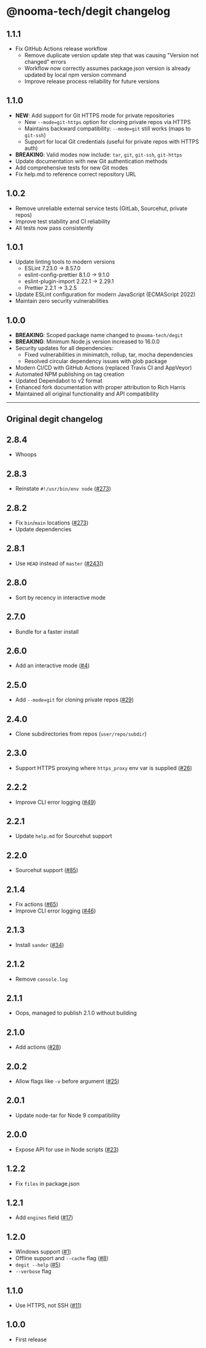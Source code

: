 # @nooma-tech/degit changelog

## 1.1.1

* Fix GitHub Actions release workflow
  * Remove duplicate version update step that was causing "Version not changed" errors
  * Workflow now correctly assumes package.json version is already updated by local npm version command
  * Improve release process reliability for future versions

## 1.1.0

* **NEW**: Add support for Git HTTPS mode for private repositories
  * New `--mode=git-https` option for cloning private repos via HTTPS
  * Maintains backward compatibility: `--mode=git` still works (maps to `git-ssh`)
  * Support for local Git credentials (useful for private repos with HTTPS auth)
* **BREAKING**: Valid modes now include: `tar`, `git`, `git-ssh`, `git-https`
* Update documentation with new Git authentication methods
* Add comprehensive tests for new Git modes
* Fix help.md to reference correct repository URL

## 1.0.2

* Remove unreliable external service tests (GitLab, Sourcehut, private repos)
* Improve test stability and CI reliability
* All tests now pass consistently

## 1.0.1

* Update linting tools to modern versions
  * ESLint 7.23.0 → 8.57.0
  * eslint-config-prettier 8.1.0 → 9.1.0
  * eslint-plugin-import 2.22.1 → 2.29.1
  * Prettier 2.2.1 → 3.2.5
* Update ESLint configuration for modern JavaScript (ECMAScript 2022)
* Maintain zero security vulnerabilities

## 1.0.0

* **BREAKING**: Scoped package name changed to `@nooma-tech/degit`
* **BREAKING**: Minimum Node.js version increased to 16.0.0
* Security updates for all dependencies:
  * Fixed vulnerabilities in minimatch, rollup, tar, mocha dependencies
  * Resolved circular dependency issues with glob package
* Modern CI/CD with GitHub Actions (replaced Travis CI and AppVeyor)
* Automated NPM publishing on tag creation
* Updated Dependabot to v2 format
* Enhanced fork documentation with proper attribution to Rich Harris
* Maintained all original functionality and API compatibility

---

## Original degit changelog

## 2.8.4

* Whoops

## 2.8.3

* Reinstate `#!/usr/bin/env node` ([#273](https://github.com/Rich-Harris/degit/issues/273))

## 2.8.2

* Fix `bin`/`main` locations ([#273](https://github.com/Rich-Harris/degit/issues/273))
* Update dependencies

## 2.8.1

* Use `HEAD` instead of `master` ([#243](https://github.com/Rich-Harris/degit/pull/243)])

## 2.8.0

* Sort by recency in interactive mode

## 2.7.0

* Bundle for a faster install

## 2.6.0

* Add an interactive mode ([#4](https://github.com/Rich-Harris/degit/issues/4))

## 2.5.0

* Add `--mode=git` for cloning private repos ([#29](https://github.com/Rich-Harris/degit/pull/29))

## 2.4.0

* Clone subdirectories from repos (`user/repo/subdir`)

## 2.3.0

* Support HTTPS proxying where `https_proxy` env var is supplied ([#26](https://github.com/Rich-Harris/degit/issues/26))

## 2.2.2

- Improve CLI error logging ([#49](https://github.com/Rich-Harris/degit/pull/49))

## 2.2.1

- Update `help.md` for Sourcehut support

## 2.2.0

- Sourcehut support ([#85](https://github.com/Rich-Harris/degit/pull/85))

## 2.1.4

- Fix actions ([#65](https://github.com/Rich-Harris/degit/pull/65))
- Improve CLI error logging ([#46](https://github.com/Rich-Harris/degit/pull/46))

## 2.1.3

- Install `sander` ([#34](https://github.com/Rich-Harris/degit/issues/34))

## 2.1.2

- Remove `console.log`

## 2.1.1

- Oops, managed to publish 2.1.0 without building

## 2.1.0

- Add actions ([#28](https://github.com/Rich-Harris/degit/pull/28))

## 2.0.2

- Allow flags like `-v` before argument ([#25](https://github.com/Rich-Harris/degit/issues/25))

## 2.0.1

- Update node-tar for Node 9 compatibility

## 2.0.0

- Expose API for use in Node scripts ([#23](https://github.com/Rich-Harris/degit/issues/23))

## 1.2.2

- Fix `files` in package.json

## 1.2.1

- Add `engines` field ([#17](https://github.com/Rich-Harris/degit/issues/17))

## 1.2.0

- Windows support ([#1](https://github.com/Rich-Harris/degit/issues/1))
- Offline support and `--cache` flag ([#8](https://github.com/Rich-Harris/degit/issues/8))
- `degit --help` ([#5](https://github.com/Rich-Harris/degit/issues/5))
- `--verbose` flag

## 1.1.0

- Use HTTPS, not SSH ([#11](https://github.com/Rich-Harris/degit/issues/11))

## 1.0.0

- First release
